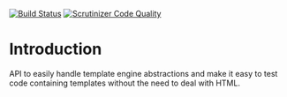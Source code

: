 [![Build Status](https://travis-ci.org/fkooman/php-lib-tpl.svg)](https://travis-ci.org/fkooman/php-lib-tpl)
[![Scrutinizer Code Quality](https://scrutinizer-ci.com/g/fkooman/php-lib-tpl/badges/quality-score.png?b=master)](https://scrutinizer-ci.com/g/fkooman/php-lib-tpl/?branch=master)

# Introduction
API to easily handle template engine abstractions and make it easy to test
code containing templates without the need to deal with HTML.
